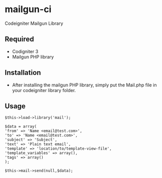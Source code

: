 # mailgun-ci
Codeigniter Mailgun Library


## Required

- Codigniter 3
- Mailgun PHP library

## Installation

 - After installing the mailgun PHP library, simply put the Mail.php file in your codeigniter library folder.
 
 ## Usage
 
    $this->load->library('mail');
 
    $data = array(
    'from' => 'Name <email@test.com>',
    'to' => 'Name <email@test.com>',
    'subject' => 'Subject',
    'text' => 'Plain text email',
    'template' => 'location/to/template-view-file',
    'template_variables' => array(),
    'tags' => array()
    );
    
    $this->mail->send(null,$data);
 
 
